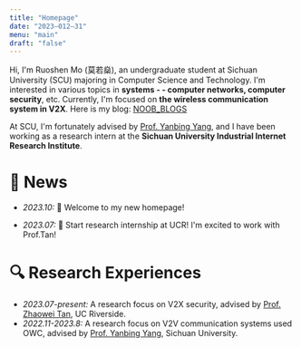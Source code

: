 ```yaml
---
title: "Homepage"
date: "2023–012–31"
menu: "main"
draft: "false"
---
```


Hi, I'm Ruoshen Mo (莫若燊), an undergraduate student at Sichuan University (SCU) majoring in Computer Science and Technology. I'm interested in various topics in **systems - - computer networks, computer security**, etc. Currently, I'm focused on **the wireless communication system in V2X**. Here is my blog: [NOOB_BLOGS](https://morrishohoho.github.io/NOOB_BLOGS/)

At SCU, I'm fortunately advised by [Prof. Yanbing Yang](https://scholar.google.com/citations?user=qpLuOggAAAAJ), and I have been working as a research intern at the **Sichuan University Industrial Internet Research Institute**.

# 📢 News
<!-- - *2023.12:* 🎉 One paper about C-V2X is submitted to NDSS VehicleSec'2024！ -->
- *2023.10:* 🎉 Welcome to my new homepage!
<!-- - *2023.08:* 🎉 My first paper has been submitted to IEEE ICC'2024! -->
- *2023.07:* 🎉 Start research internship at UCR! I'm excited to work with Prof.Tan!

# 🔍 Research Experiences
- *2023.07-present:* A research focus on V2X security, advised by [Prof. Zhaowei Tan](https://cs.ucr.edu/~ztan/), UC Riverside.
- *2022.11-2023.8:* A research focus on V2V communication systems used OWC, advised by [Prof. Yanbing Yang](https://scholar.google.com/citations?user=qpLuOggAAAAJ), Sichuan University.

<script type='text/javascript' id='mapmyvisitors' src='https://mapmyvisitors.com/map.js?cl=080808&w=a&t=tt&d=f8qWx_QFphcnlZIXLc9q7HdY1ARjP0tCgLI5w_STvy4&co=ffffff&cmo=3acc3a&cmn=ff5353&ct=050000'></script>